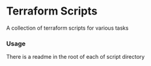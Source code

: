 # Terraform Scripts

A collection of terraform scripts for various tasks

### Usage

There is a readme in the root of each of script directory
